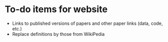 # To-do items for website
* Links to published versions of papers and other paper links (data, code, etc.)
* Replace definitions by those from WikiPedia